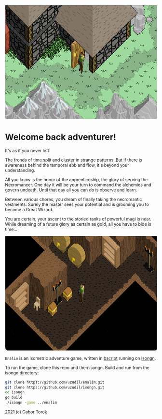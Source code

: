 ![aaa](images/screens/sc1.png)

# Welcome back adventurer!
It's as if you never left. 

The fronds of time split and cluster in strange patterns. But if there is awareness behind the temporal ebb and flow, it's beyond your understanding.

All you know is the honor of the apprenticeship, the glory of serving the Necromancer. One day it will be your turn to command the alchemies and govern undeath. Until that day all you can do is observe and learn.

Between various chores, you dream of finally taking the necromantic vestments. Surely the master sees your potential and is grooming you to become a Great Wizard. 

You are certain, your ascent to the storied ranks of powerful magi is near. While dreaming of a future glory as certain as gold, all you have to bide is time...

![aaa](images/screens/sc4.png)

`Enalim` is an isometric adventure game, written in [bscript](https://github.com/uzudil/benji4000/wiki/LanguageFeatures) running on [isongn](https://github.com/uzudil/isongn).

To run the game, clone this repo and then isongn. Build and run from the isongn directory:
```bash
git clone https://github.com/uzudil/enalim.git
git clone https://github.com/uzudil/isongn.git
cd isongn
go build
./isongn -game ../enalim
```

2021 (c) Gabor Torok



